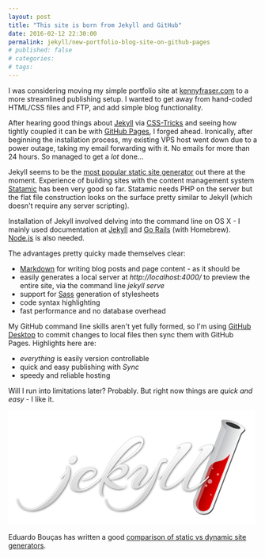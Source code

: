 ```yaml
---
layout: post
title: "This site is born from Jekyll and GitHub"
date: 2016-02-12 22:30:00
permalink: jekyll/new-portfolio-blog-site-on-github-pages
# published: false
# categories: 
# tags: 
---
```

I was considering moving my simple portfolio site at [kennyfraser.com](http://kennyfraser.com) to a more streamlined publishing setup.  I wanted to get away from hand-coded HTML/CSS files and FTP, and add simple blog functionality.

After hearing good things about [Jekyll](https://jekyllrb.com/) via [CSS-Tricks](https://css-tricks.com/) and seeing how tightly coupled it can be with [GitHub Pages](https://pages.github.com/), I forged ahead.  Ironically, after beginning the installation process, my existing VPS host went down due to a power outage, taking my email forwarding with it.  No emails for more than 24 hours.  So managed to get a *lot* done...  

Jekyll seems to be the [most popular static site generator](https://www.staticgen.com/) out there at the moment.  Experience of building sites with the content management system [Statamic](http://statamic.com/) has been very good so far.  Statamic needs PHP on the server but the flat file construction looks on the surface pretty similar to Jekyll (which doesn't require any server scripting). 

Installation of Jekyll involved delving into the command line on OS X - I mainly used documentation at [Jekyll](http://jekyllrb.com/docs/installation/) and [Go Rails](https://gorails.com/setup/osx/10.11-el-capitan) (with Homebrew). [Node.js](https://nodejs.org/en/) is also needed.

The advantages pretty quicky made themselves clear:

- [Markdown](https://daringfireball.net/projects/markdown/) for writing blog posts and page content - as it should be
- easily generates a local server at *http://localhost:4000/* to preview the entire site, via the command line *jekyll serve*
- support for [Sass](http://sass-lang.com/) generation of stylesheets
- code syntax highlighting
- fast performance and no database overhead 

My GitHub command line skills aren't yet fully formed, so I'm using [GitHub Desktop](https://desktop.github.com/) to commit changes to local files then sync them with GitHub Pages.  Highlights here are:

- *everything* is easily version controllable
- quick and easy publishing with *Sync*
- speedy and reliable hosting

Will I run into limitations later? Probably. But right now things are *quick and easy* - I like it. 

[![Jekyll static site generator](/img/jekyll-logo.png)](http://jekyllrb.com/)

Eduardo Bouças has written a good [comparison of static vs dynamic site generators](https://davidwalsh.name/introduction-static-site-generators).